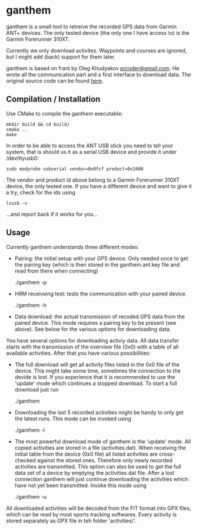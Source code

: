ganthem
=======

ganthem is a small tool to retreive the recorded GPS data from Garmin ANT+ devices. The only tested device (the only one I have access to) is the Garmin Forerunner 310XT.

Currently we only download activites. Waypoints and courses are ignored, but I might add (back) support for them later.

ganthem is based on frant by Oleg Khudyakov <prcoder@gmail.com>. He wrote all the communication part and a first interface to download data. The original source code can be found [here](http://sourceforge.net/projects/frant/).

Compilation / Installation
--------------------------

Use CMake to compile the ganthem executable:

    mkdir build && cd build/
    cmake ..
    make

In order to be able to access the ANT USB stick you need to tell your system, that is should us it as a serial USB device and provide it under /dev/ttyusb0:

    sudo modprobe usbserial vendor=0x0fcf product=0x1008 

The vendor and product id above belong to a Garmin Forerunner 310XT device, the only tested one. If you have a different device and want to give it a try, check for the ids using

    lsusb -v

...and report back if it works for you...

Usage
-----

Currently ganthem understands three different modes:

* Pairing: the initial setup with your GPS device. Only needed once to get the pairing key (which is then stored in the ganthem.ant.key file and read from there when connecting)

    ./ganthem -p

* HRM receiveing test: tests the communication with your paired device.

    ./ganthem -h

* Data download: the actual transmission of recoded GPS data from the paired device. This mode requires a pairing key to be present (see above). See below for the various options for downloading data.

You have several options for downloading activiy data. All data transfer starts with the transmission of the overview file (0x0) with a table of all available activities. After that you have various possibilities:
* The full download will get all activity files listed in the 0x0 file of the device. This might take some time, sometimes the connection to the devide is lost. If you experience that it is recommended to use the 'update' mode which continues a stopped download. To start a full download just run

    ./ganthem

* Downloading the last 5 recorded activities might be handy to only get the latest runs. This mode can be invoked using

    ./ganthem -l

* The most powerful download mode of ganthem is the 'update' mode. All copied activities are stored in a file (activities.dat). When receiving the initial table from the device (0x0 file) all listed activities are cross-checked against the stored ones. Therefore only newly recorded activities are transmitted. This option can also be used to get the full data set of a device by emptying the activities.dat file. After a lost connection ganthem will just continue downloading the activities which have not yet been transmitted. Invoke this mode using

    ./ganthem -u

All downloaded activities will be decoded from the FIT format into GPX files, which can be read by most sports tracking softwares. Every activity is stored separately as GPX file in teh folder 'activities/'.

